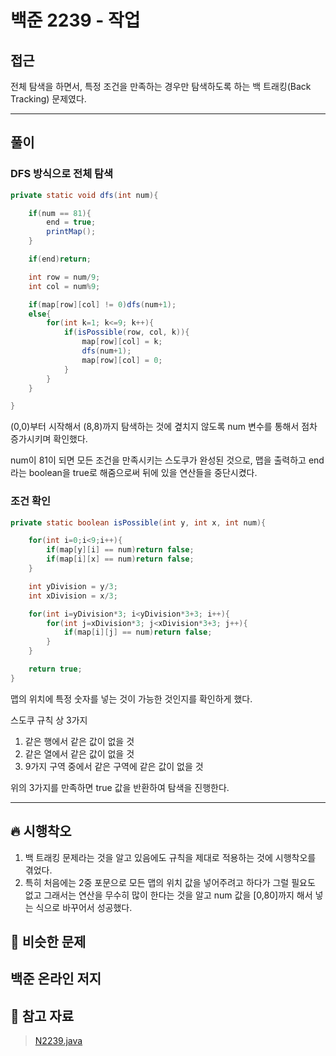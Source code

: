 # 백준 2239 - 작업

## 접근

전체 탐색을 하면서, 특정 조건을 만족하는 경우만 탐색하도록 하는 백 트래킹(Back Tracking) 문제였다.


---
## 풀이

### DFS 방식으로 전체 탐색

```java
private static void dfs(int num){

    if(num == 81){
        end = true;
        printMap();
    }

    if(end)return;

    int row = num/9;
    int col = num%9;

    if(map[row][col] != 0)dfs(num+1);
    else{
        for(int k=1; k<=9; k++){
            if(isPossible(row, col, k)){
                map[row][col] = k;
                dfs(num+1);
                map[row][col] = 0;
            }
        }
    }

}
```

(0,0)부터 시작해서 (8,8)까지 탐색하는 것에 곂치지 않도록 num 변수를 통해서 점차 증가시키며 확인했다.

num이 81이 되면 모든 조건을 만족시키는 스도쿠가 완성된 것으로, 맵을 출력하고 end라는 boolean을 true로 해줌으로써 뒤에 있을 연산들을 중단시켰다.

### 조건 확인

```java
private static boolean isPossible(int y, int x, int num){

    for(int i=0;i<9;i++){
        if(map[y][i] == num)return false;
        if(map[i][x] == num)return false;
    }

    int yDivision = y/3;
    int xDivision = x/3;

    for(int i=yDivision*3; i<yDivision*3+3; i++){
        for(int j=xDivision*3; j<xDivision*3+3; j++){
            if(map[i][j] == num)return false;
        }
    }

    return true;
}
```

맵의 위치에 특정 숫자를 넣는 것이 가능한 것인지를 확인하게 했다.

스도쿠 규칙 상 3가지 

1. 같은 행에서 같은 값이 없을 것
2. 같은 열에서 같은 값이 없을 것
3. 9가지 구역 중에서 같은 구역에 같은 값이 없을 것

위의 3가지를 만족하면 true 값을 반환하여 탐색을 진행한다. 


--- 
## 🔥 시행착오

1. 백 트래킹 문제라는 것을 알고 있음에도 규칙을 제대로 적용하는 것에 시행착오를 겪었다.
2. 특히 처음에는 2중 포문으로 모든 맵의 위치 값을 넣어주려고 하다가 그럴 필요도 없고 그래서는 연산을 무수히 많이 한다는 것을 알고 num 값을 [0,80]까지 해서 넣는 식으로 바꾸어서 성공했다.


## 🤭 비슷한 문제

백준 온라인 저지
- 


## 💌 참고 자료

> [N2239.java](https://github.com/Rurril/Problem-Solving/blob/Test/Problem-Solving/PS/BackTracking/N2239.java) 

